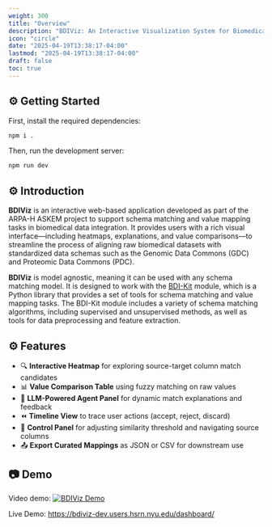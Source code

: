 ```yaml
---
weight: 300
title: "Overview"
description: "BDIViz: An Interactive Visualization System for Biomedical Schema Matching with LLM-Supported Validation"
icon: "circle"
date: "2025-04-19T13:38:17-04:00"
lastmod: "2025-04-19T13:38:17-04:00"
draft: false
toc: true
---
```



## :gear: Getting Started

First, install the required dependencies:

```bash
npm i .
```


Then, run the development server:

```bash
npm run dev
```

## :gear: Introduction

**BDIViz** is an interactive web-based application developed as part of the ARPA-H ASKEM project to support schema matching and value mapping tasks in biomedical data integration. It provides users with a rich visual interface—including heatmaps, explanations, and value comparisons—to streamline the process of aligning raw biomedical datasets with standardized data schemas such as the Genomic Data Commons (GDC) and Proteomic Data Commons (PDC).

**BDIViz** is model agnostic, meaning it can be used with any schema matching model. It is designed to work with the [BDI-Kit](https://github.com/VIDA-NYU/bdi-kit) module, which is a Python library that provides a set of tools for schema matching and value mapping tasks. The BDI-Kit module includes a variety of schema matching algorithms, including supervised and unsupervised methods, as well as tools for data preprocessing and feature extraction. 

## :gear: Features

- 🔍 **Interactive Heatmap** for exploring source-target column match candidates
- 📊 **Value Comparison Table** using fuzzy matching on raw values
- 🤖 **LLM-Powered Agent Panel** for dynamic match explanations and feedback
- ⏪ **Timeline View** to trace user actions (accept, reject, discard)
- 🎯 **Control Panel** for adjusting similarity threshold and navigating source columns
- 📤 **Export Curated Mappings** as JSON or CSV for downstream use

## :camera: Demo
Video demo: 
[![BDIViz Demo](https://img.youtube.com/vi/1eAbDicO0oXIbbVg56m3H8xdNDDsBGBLI/0.jpg)](https://drive.google.com/file/d/1RY3XjRmLIkBNjcZWkUZhG3vA-ZvPc6Ug/view?usp=drive_link)
<!-- [BDIViz Demo](https://drive.google.com/file/d/1eAbDicO0oXIbbVg56m3H8xdNDDsBGBLI/view?usp=drive_link) -->

Live Demo:
https://bdiviz-dev.users.hsrn.nyu.edu/dashboard/


<!-- ## :gear: Sequence Diagram
```mermaid

sequenceDiagram
    actor U as User
    box Lightyellow BDI-Viz
    participant B as React App
    participant S as Flask Server
    end

    U->>B: Input Source/Target csv
    B->>S: Request Schema Matching
    Note right of S: Default Model
    S->>B: Response Matching Candidates

    U->>B: Accept/Reject/Refine Matches
    B->>S: [Agent] Digest User Actions
    S->>B: [Agent] Possible Reasons
    Note left of B: Reason 1: Exact Match <br>Reason 2: Value Similarity <br>Reason 3: Prefix/Suffix Match <br>Reason 4: Synonym Match <br>Reason 5: etc.
    B->>U: What do you think is the best reason for this action?
    U->>B: Select Reason 3
    B->>S: [Agent] Update Model/Dataset
    Note right of S: FT Model 3
    S->>B: Response Matching Candidates
``` -->
